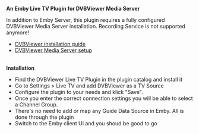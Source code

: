 <strong>An Emby Live TV Plugin for DVBViewer Media Server</strong>

In addition to Emby Server, this plugin requires a fully configured DVBViewer Media Server installation.
Recording Service is not supported anymore!
<ul>
	<li><a href="http://en.dvbviewer.tv/wiki/Installing">DVBViewer installation guide</a></li>
	<li><a href="http://en.dvbviewer.tv/wiki/Recording_Service_Installation_Guide">DVBViewer Media Server setup</a></li>
</ul>

&nbsp;<br />
<strong>Installation</strong></p>

<ul>
	<li>Find the DVBViewer Live TV Plugin in the plugin catalog and install it</li>
	<li>Go to Settings > Live TV and add DVBViewer as a TV Source</li>
	<li>Configure the plugin to your needs and klick "Save".</li>
	<li>Once you enter the correct connection settings you will be able to select a Channel Group.</li>
	<li>There's no need to add or map any Guide Data Source in Emby. All is done through the plugin</li>
	<li>Switch to the Emby client UI and you shoud be good to go</li>
</ul>
